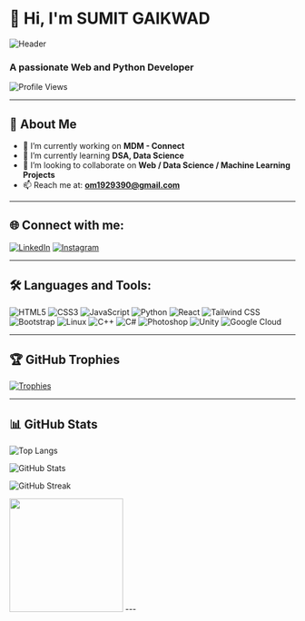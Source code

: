 # 👋 Hi, I'm SUMIT GAIKWAD

![Header](https://avatars.githubusercontent.com/u/145562822?s=400&u=4a6a3467a43a6982691833223c4a75c0e29e4a8c&v=4)

### A passionate Web and Python Developer

![Profile Views](https://komarev.com/ghpvc/?username=SUMITGAIKWAD90&label=Profile%20views&color=0e75b6&style=flat)

---

## 🧠 About Me

- 🔭 I’m currently working on **MDM - Connect** 
- 🌱 I’m currently learning **DSA, Data Science**
- 👯 I’m looking to collaborate on **Web / Data Science / Machine Learning Projects**
- 📫 Reach me at: **om1929390@gmail.com**

---

## 🌐 Connect with me:

[![LinkedIn](https://img.shields.io/badge/LinkedIn-Connect-blue?logo=linkedin)](https://www.linkedin.com/in/sumitgaikwad09/)
[![Instagram](https://img.shields.io/badge/Instagram-Follow-red?logo=instagram)](https://www.instagram.com/itz__sumiit09)

---

## 🛠️ Languages and Tools:

![HTML5](https://img.shields.io/badge/HTML5-E34F26?logo=html5&logoColor=white&style=flat-square)
![CSS3](https://img.shields.io/badge/CSS3-1572B6?logo=css3&logoColor=white&style=flat-square)
![JavaScript](https://img.shields.io/badge/JavaScript-F7DF1E?logo=javascript&logoColor=black&style=flat-square)
![Python](https://img.shields.io/badge/Python-3776AB?logo=python&logoColor=white&style=flat-square)
![React](https://img.shields.io/badge/React-20232A?logo=react&logoColor=61DAFB&style=flat-square)
![Tailwind CSS](https://img.shields.io/badge/TailwindCSS-38B2AC?logo=tailwind-css&logoColor=white&style=flat-square)
![Bootstrap](https://img.shields.io/badge/Bootstrap-563D7C?logo=bootstrap&logoColor=white&style=flat-square)
![Linux](https://img.shields.io/badge/Linux-FCC624?logo=linux&logoColor=black&style=flat-square)
![C++](https://img.shields.io/badge/C++-00599C?logo=c%2B%2B&logoColor=white&style=flat-square)
![C#](https://img.shields.io/badge/C%23-239120?logo=c-sharp&logoColor=white&style=flat-square)
![Photoshop](https://img.shields.io/badge/Adobe%20Photoshop-31A8FF?logo=adobe-photoshop&logoColor=white&style=flat-square)
![Unity](https://img.shields.io/badge/Unity-100000?logo=unity&logoColor=white&style=flat-square)
![Google Cloud](https://img.shields.io/badge/Google%20Cloud-4285F4?logo=google-cloud&logoColor=white&style=flat-square)

---

## 🏆 GitHub Trophies

[![Trophies](https://github-profile-trophy.vercel.app/?username=SUMITGAIKWAD90&theme=darkhub&margin-w=15)](https://github.com/ryo-ma/github-profile-trophy)

---

## 📊 GitHub Stats

![Top Langs](https://github-readme-stats.vercel.app/api/top-langs?username=SUMITGAIKWAD90&show_icons=true&locale=en&layout=compact)

![GitHub Stats](https://github-readme-stats.vercel.app/api?username=SUMITGAIKWAD90&show_icons=true&locale=en&theme=dark)

![GitHub Streak](https://github-readme-streak-stats.herokuapp.com/?user=SUMITGAIKWAD90&theme=dark)

<img src="https://media.giphy.com/media/13HgwGsXF0aiGY/giphy.gif" width="200"/>
---
